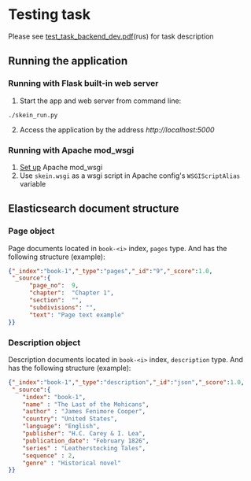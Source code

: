 # Testing task
Please see [test_task_backend_dev.pdf](https://github.com/mario1ua/11.skein/blob/master/test_task_backend_dev.pdf)(rus) for task description

## Running the application
### Running with Flask built-in web server
1. Start the app and web server from command line:
```
./skein_run.py
```
2. Access the application by the address *http://localhost:5000*

### Running with Apache mod_wsgi
1. [Set up](http://flask.pocoo.org/docs/0.11/deploying/mod_wsgi/) Apache mod_wsgi
2. Use `skein.wsgi` as a wsgi script in Apache config's `WSGIScriptAlias` variable

## Elasticsearch document structure
### Page object
Page documents located in `book-<i>` index, `pages` type. And has the following structure (example):
```json
{"_index":"book-1","_type":"pages","_id":"9","_score":1.0,
 "_source":{
      "page_no":  9,
      "chapter":  "Chapter 1",
      "section":  "",
      "subdivisions": "",
      "text": "Page text example"
}}
```

### Description object
Description documents located in `book-<i>` index, `description` type. And has the following structure (example):
```json
{"_index":"book-1","_type":"description","_id":"json","_score":1.0,
 "_source":{
    "index": "book-1",
    "name" : "The Last of the Mohicans",
    "author" : "James Fenimore Cooper",
    "country": "United States",
    "language": "English",
    "publisher": "H.C. Carey & I. Lea",
    "publication_date": "February 1826",
    "series" : "Leatherstocking Tales",
    "sequence" : 2,
    "genre" : "Historical novel"
}}
```
